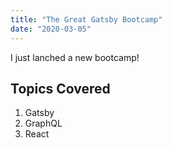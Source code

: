 ```yaml
---
title: "The Great Gatsby Bootcamp"
date: "2020-03-05"
---
```


I just lanched a new bootcamp!

## Topics Covered

1. Gatsby
2. GraphQL
3. React
